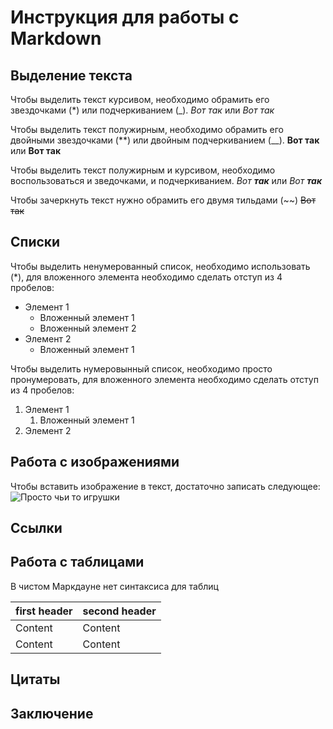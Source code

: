 # Инструкция для работы с Markdown

## Выделение текста

Чтобы выделить текст курсивом, необходимо обрамить его звездочками (*) или подчеркиванием (_). *Вот так* или _Вот так_

Чтобы выделить текст полужирным, необходимо обрамить его двойными звездочками (**) или двойным подчеркиванием (__). **Вот так** или __Вот так__

Чтобы выделить текст полужирным и курсивом, необходимо воспользоваться и зведочками, и подчеркиванием. _Вот **так**_ или *Вот __так__*

Чтобы зачеркнуть текст нужно обрамить его двумя тильдами (~~) ~~Вот так~~

## Списки

Чтобы выделить ненумерованный список, необходимо использовать (*), для вложенного элемента необходимо сделать отступ из 4 пробелов:

* Элемент 1
    * Вложенный элемент 1
    * Вложенный элемент 2
* Элемент 2
    * Вложенный элемент 1

Чтобы выделить нумеровынный список, необходимо просто пронумеровать, для вложенного элемента необходимо сделать отступ из 4 пробелов:

1. Элемент 1
    1. Вложенный элемент 1
2. Элемент 2

## Работа с изображениями

Чтобы вставить изображение в текст, достаточно записать следующее: 
![Просто чьи то игрушки](1.jpg)

## Ссылки

## Работа с таблицами

В чистом Маркдауне нет синтаксиса для таблиц 

|first header | second header|
|-------------|--------------|
|Content      | Content      |
|Content      | Content      |

## Цитаты

## Заключение